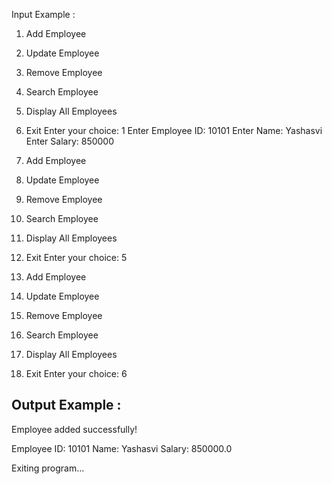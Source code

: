 Input Example :
1. Add Employee
2. Update Employee
3. Remove Employee
4. Search Employee
5. Display All Employees
6. Exit
Enter your choice: 1
Enter Employee ID: 10101
Enter Name: Yashasvi
Enter Salary: 850000

1. Add Employee
2. Update Employee
3. Remove Employee
4. Search Employee
5. Display All Employees
6. Exit
Enter your choice: 5

1. Add Employee
2. Update Employee
3. Remove Employee
4. Search Employee
5. Display All Employees
6. Exit
Enter your choice: 6


## Output Example :
Employee added successfully!

Employee ID: 10101
Name: Yashasvi
Salary: 850000.0

Exiting program...
